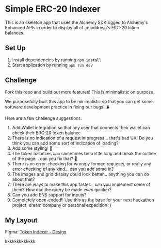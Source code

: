 # Simple ERC-20 Indexer

This is an skeleton app that uses the Alchemy SDK rigged to Alchemy's Enhanced APIs in order to display all of an address's ERC-20 token balances.

## Set Up

1. Install dependencies by running `npm install`
2. Start application by running `npm run dev`

## Challenge

Fork this repo and build out more features! This is minimalistic on purpose.

We purposefully built this app to be minimalistic so that you can get some software development practice in fixing our bugs! 🪲

Here are a few challenge suggestions:

1. Add Wallet integration so that any user that connects their wallet can check their ERC-20 token balance
2. There is no indication of a request in progress... that's bad UX! Do you think you can add some sort of indication of loading?
3. Add some styling! 🎨
4. The token balances can sometimes be a little long and break the outline of the page... can you fix that? 🔧
5. There is no error-checking for wrongly formed requests, or really any error checking of any kind... can you add some in?
6. The images and grid display could look better... anything you can do about that?
7. There are ways to make this app faster... can you implement some of them? How can the query be made _even_ quicker?
8. Can you add ENS support for inputs?
9. Completely open-ended!! Use this as the base for your next hackathon project, dream company or personal expedition :)

## My Layout

Figma: [Token Indexer - Design](https://www.figma.com/file/cQX1sBfMwsI4W0RRHo9n91/Token-Indexer?node-id=0%3A1&t=yT2m4IAiRKL12gex-1)


kkkkkkkkkkkkk
